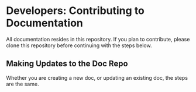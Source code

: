 # Developers: Contributing to Documentation

All documentation resides in this repository. If you plan to contribute, please clone this repository before continuing with the steps below.

## Making Updates to the Doc Repo

Whether you are creating a new doc, or updating an existing doc, the steps are the same.
